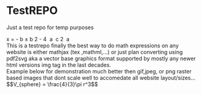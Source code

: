 # TestREPO
Just a test repo for temp purposes

<mrow>
  <mi>x</mi>
  <mo>=</mo>
  <mfrac>
    <mrow>
      <mrow>
        <mo>-</mo>
        <mi>b</mi>
      </mrow>
      <mo>&PlusMinus;</mo>
      <msqrt>
        <mrow>
          <msup>
            <mi>b</mi>
            <mn>2</mn>
          </msup>
          <mo>-</mo>
          <mrow>
            <mn>4</mn>
            <mo>&InvisibleTimes;</mo>
            <mi>a</mi>
            <mo>&InvisibleTimes;</mo>
            <mi>c</mi>
          </mrow>
        </mrow>
      </msqrt>
    </mrow>
    <mrow>
      <mn>2</mn>
      <mo>&InvisibleTimes;</mo>
      <mi>a</mi>
    </mrow>
  </mfrac>
</mrow>


<br>
This is a testrepo finally the best way to do math expressions on any website is either mathjax (tex ,mathml,...) or just plan converting using pdf2svg aka a vector base graphics format supported by mostly any newer html versions img tag in the last decades.
<br>
Example below for demonstration much better then gif,jpeg, or png raster based images that dont scale well to accomedate all website layout/sizes...
<br>
 $$V_{sphere} = \frac{4}{3}\pi r^3$$
